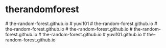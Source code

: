 # therandomforest
#   t h e - r a n d o m - f o r e s t . g i t h u b . i o  
 #   y u v i 1 0 1  
 #   t h e - r a n d o m - f o r e s t . g i t h u b . i o  
 #   t h e - r a n d o m - f o r e s t . g i t h u b . i o  
 #   t h e - r a n d o m - f o r e s t . g i t h u b . i o  
 #   t h e - r a n d o m - f o r e s t . g i t h u b . i o  
 #   t h e - r a n d o m - f o r e s t . g i t h u b . i o  
 #   y u v i 1 0 1 . g i t h u b . i o  
 #   t h e - r a n d o m - f o r e s t . g i t h u b . i o  
 